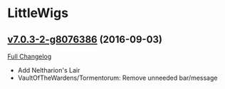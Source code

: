 # LittleWigs

## [v7.0.3-2-g8076386](https://github.com/BigWigsMods/LittleWigs/tree/8076386e92f610083ecc956d93e1e039a8e7f241) (2016-09-03) [](#top)
[Full Changelog](https://github.com/BigWigsMods/LittleWigs/compare/v7.0.3...8076386e92f610083ecc956d93e1e039a8e7f241)

-   Add Neltharion's Lair  
-   VaultOfTheWardens/Tormentorum: Remove unneeded bar/message  
